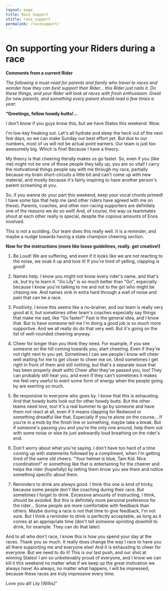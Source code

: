 ```yaml
---
layout: page
title: Race Support
stitle: race_support
permalink: /racesupport/
---
```


# On supporting your Riders during a race

**Comments from a current Rider**

*The following a must-read for parents and family who travel to races and wonder how they can best support their Rider… this Rider just nails it.  Do these things, and your Rider will look at races with fresh enthusiasm.  Great for new parents, and something every parent should read a few times a year:*


**“Greetings, fellow howdy butts!...**

I don't know if you guys know this, but we have States this weekend. Wow.

I'm low-key freaking out. Let's all hydrate and sleep the heck out of the next few days, so we can make Sunday our best effort yet. But due to our numbers, most of us will not be actual point earners. Our team is just too awesomely big. Which is fine! Because I have a theory.

My theory is that cheering literally makes us go faster. So, even if you (like me) might not be one of those people they tally up, you are so vital! I carry the motivational things people say with me through my race, partially because my brain short-circuits a little bit and can't come up with new material, and mostly because it's fairly inspiring to have another person's parent screaming at you.

So, if you wanna do your part this weekend, keep your vocal chords primed! I have some tips that help me (and other riders have agreed with me on these). Parents, coaches, and other non-racing supporters are definitely one of the reasons we do so well! And, of course, the way us teammates shout at each other really is special, despite the copious amounts of Enos involved.

This is not a scolding. Our team does this really well. It is a reminder, and maybe a nudge towards having a state champion cheering section.

**Now for the instructions (more like loose guidelines, really. get creative!)**

 1. Be Loud! We are suffering, and even if it looks like we are not reacting to the noise, we soak it up and love it! If you're tired of yelling, clapping is good!

 2. Names help. I know you might not know every rider's name, and that's ok, but try to learn it. "Go Lily" is so much better than "Go", especially because I know you're talking to me and not to the girl who might be chasing me. And names sink in extra hard through a wall of noise and pain that can be a race.  

 3. Positivity. I know this seems like a no-brainer, and our team is really very good at it, but sometimes other team's coaches especially say things that make me sad, like "Go faster!" Fast is the general idea, and I know that. But to have someone tell me I'm doing a good job is so much more supportive. And we all really do do that very well. But it's going on the list of well-rounded cheering anyway.  

 4. Cheer for longer than you think they need. For example, if you see someone on the hill coming towards you, start cheering. Even if they're not right next to you yet. Sometimes I can see people I know will cheer well waiting for me to get closer to cheer me on. (And sometimes I get right in front of them and still nothing, but that's a separate issue that has been properly dealt with) Cheer after they've passed you, too! They can probably still hear you, and even if they can't sometimes it makes me feel very useful to exert some form of energy when the people going by are exerting so much.  

 5. Be responsive to everyone who goes by. I know that this is exhausting. And that howdy butts look out for other howdy butts. But the other teams need love, too! It's a real bummer to go by someone and have them not react at all, even if it means clapping for Redwood or something dreadful like that.  Especially if you're alone on the course... If you're in a mob by the finish line or something, maybe take a break. But if someone's passing you and you're the only one around, help them out with some noise or else its just awkwardly loud breathing on the rider's end.  

 6.  Don't worry about what you're saying. I don't have too hard of a time coming up with statements followed by a compliment, when I'm getting tired of the same old cheers. "Your helmet is blue, Tam Kid. Nice coordination!" or something like that is entertaining for the cheerer and helps the rider (hopefully) by letting them know you see them and notice something specific about them.  

 7. Reminders to drink are always good. I think this one is kind of tricky, because some people don't like coaching during their race. But sometimes I forget to drink. Excessive amounts of instructing, I think, should be avoided. But this is definitely more personal preference for the rider... Some people are more comfortable with feedback than others. Maybe during a race is not that time to give feedback, I'm not sure. But I think a reminder to drink is perfectly acceptable, as long as it comes at an appropriate time (don't tell someone sprinting downhill to drink, for example. They can do that later)  

And to all who don't race, I know this is how you spend your day at the races. Thank you so much. It really does change the way I race to have you all there supporting me and everyone else! And it is exhausting to cheer for everyone. But we need to do it! This is our last push, and our shot at winning States! I am so unbelievably proud of everyone, and I know we can kill it this weekend no matter what if we keep up the great motivation we always have! As always, no matter what happens, I will be impressed, because these races are truly impressive every time.

Love you all!
Lily [Willis]”
